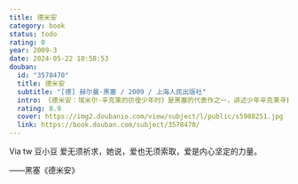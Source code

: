 ```yaml
---
title: 德米安
category: book
status: todo
rating: 0
year: 2009-3
date: 2024-05-22 10:58:53
douban:
  id: "3578470"
  title: 德米安
  subtitle: "[德] 赫尔曼·黑塞 / 2009 / 上海人民出版社"
  intro: 《德米安：埃米尔·辛克莱的彷徨少年时》是黑塞的代表作之一，讲述少年辛克莱寻找通向自身之路的艰辛历程。出生并成长于“光明世界”的辛克莱，偶然发现截然不同的“另一个世界”，那里的纷乱和黑暗，使他焦虑困惑，并陷入谎言带来的灾难之中。这时，一个名叫德米安的少年出现，将他带出沼泽地，从此他开始走向孤独寻找自我的前路。之后的若干年，“德米安”以不同的身份面目出现，在他每一次孤独寻找、艰难抉择的时候，成为他的引路人……
  rating: 8.9
  cover: https://img2.doubanio.com/view/subject/l/public/s5988251.jpg
  link: https://book.douban.com/subject/3578470/
---
```


Via tw 豆小豆 爱无须祈求，她说，爱也无须索取，爱是内心坚定的力量。

——黑塞《德米安》